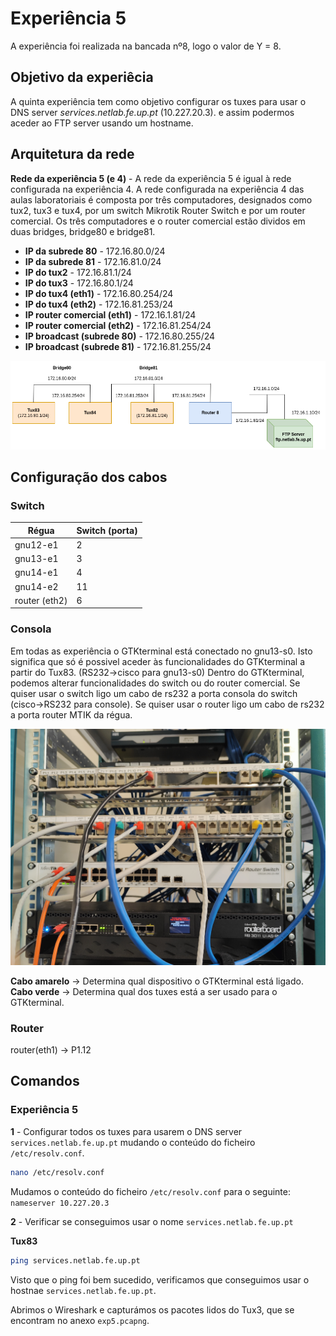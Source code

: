 # Experiência 5
A experiência foi realizada na bancada nº8, logo o valor de Y = 8.

## Objetivo da experiêcia
A  quinta experiência tem como objetivo configurar os tuxes para usar o DNS server *services.netlab.fe.up.pt* (10.227.20.3). e assim podermos aceder ao FTP server usando um hostname.
## Arquitetura da rede
**Rede da experiência 5 (e 4)** - A rede da experiência 5 é igual à rede configurada na experiência 4. A rede configurada na experiência 4 das aulas laboratoriais é composta por três computadores, designados como tux2, tux3 e tux4, por um switch Mikrotik Router Switch e por um router comercial. Os três computadores e o router comercial estão dividos em duas bridges, bridge80 e bridge81.

- **IP da subrede 80** - 172.16.80.0/24
- **IP da subrede 81** - 172.16.81.0/24
- **IP do tux2** - 172.16.81.1/24
- **IP do tux3** - 172.16.80.1/24
- **IP do tux4 (eth1)** - 172.16.80.254/24
- **IP do tux4 (eth2)** - 172.16.81.253/24
- **IP router comercial (eth1)** - 172.16.1.81/24
- **IP router comercial (eth2)** - 172.16.81.254/24
- **IP broadcast (subrede 80)** - 172.16.80.255/24
- **IP broadcast (subrede 81)** - 172.16.81.255/24

![Arquiteura da rede exp4](../exp4/img/exp4arch.png)


## Configuração dos cabos
### Switch 
|Régua | Switch (porta)|
|----------|----------|
| gnu12-e1 | 2        |
| gnu13-e1 | 3        |
| gnu14-e1 | 4        |
| gnu14-e2 | 11        |
| router (eth2) | 6   |


### Consola
Em todas as experiência o GTKterminal está conectado no gnu13-s0. Isto significa que só é possivel aceder às funcionalidades do GTKterminal a partir do Tux83. (RS232->cisco para gnu13-s0)
Dentro do GTKterminal, podemos alterar funcionalidades do switch ou do router comercial. Se quiser usar o switch ligo um cabo de rs232 a porta consola do switch (cisco->RS232 para console). Se quiser usar o router ligo um cabo de rs232 a porta router MTIK da régua.

![Cabos exp3](../exp4/img/cables4.jpg)

**Cabo amarelo** -> Determina qual dispositivo o GTKterminal está ligado.
**Cabo verde** -> Determina qual dos tuxes está a ser usado para o GTKterminal.

### Router
router(eth1) -> P1.12

## Comandos

### Experiência 5

**1** - Configurar todos os tuxes para usarem o DNS server `services.netlab.fe.up.pt` mudando o conteúdo do ficheiro `/etc/resolv.conf`.

```bash
nano /etc/resolv.conf
```

Mudamos o conteúdo do ficheiro `/etc/resolv.conf` para o seguinte:
    `nameserver 10.227.20.3`

**2** - Verificar se conseguimos usar o nome `services.netlab.fe.up.pt`


**Tux83**
```bash
ping services.netlab.fe.up.pt
```
Visto que o ping foi bem sucedido, verificamos que conseguimos usar o hostnae `services.netlab.fe.up.pt`. 

Abrimos o Wireshark e capturámos os pacotes lidos do Tux3, que se encontram no anexo `exp5.pcapng`.
